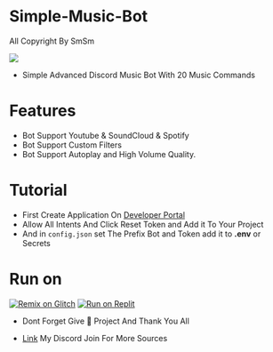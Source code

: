 # Simple-Music-Bot
All Copyright By SmSm

<img src = "https://discord.c99.nl/widget/theme-2/349942964904001546.png"></div>

- Simple Advanced Discord Music Bot With 20 Music Commands


# Features 
- Bot Support Youtube & SoundCloud & Spotify
- Bot Support Custom Filters 
- Bot Support Autoplay and High Volume Quality.

# Tutorial
- First Create Application On [Developer Portal](https://discord.com/developers)
- Allow All Intents And Click Reset Token and Add it To Your Project
- And in ``config.json`` set The Prefix Bot and Token add it to **.env** or Secrets


# Run on
<a href="https://glitch.com/edit/#!/simple-music-bot-v14"><img src="https://cdn.glitch.com/2703baf2-b643-4da7-ab91-7ee2a2d00b5b%2Fremix-button.svg" alt="Remix on Glitch" /></a>
[![Run on Replit](https://replit.com/badge/github/DEVSMSM/Simple-Music-Bot)](https://replit.com/new/github/DEVSMSM/Simple-Music-Bot)


- Dont Forget Give 🌟 Project And Thank You All


- [Link](https://discord.gg/yjsCnwdfGK) My Discord Join For More Sources
